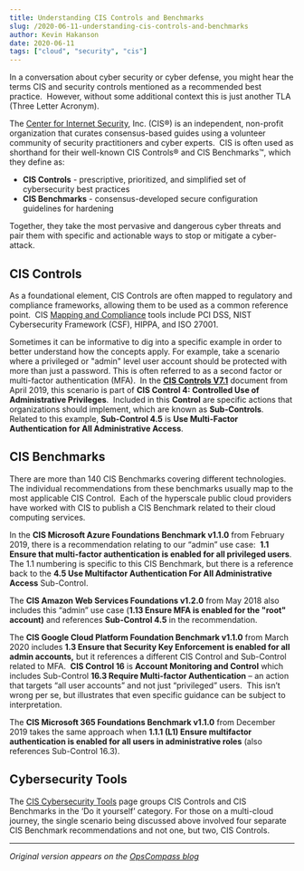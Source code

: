 ```yaml
---
title: Understanding CIS Controls and Benchmarks
slug: /2020-06-11-understanding-cis-controls-and-benchmarks
author: Kevin Hakanson
date: 2020-06-11
tags: ["cloud", "security", "cis"]
---
```


In a conversation about cyber security or cyber defense, you might hear the terms CIS and security controls mentioned as a recommended best practice.  However, without some additional context this is just another TLA (Three Letter Acronym).

The [Center for Internet Security](https://www.cisecurity.org/), Inc. (CIS®) is an independent, non-profit organization that curates consensus-based guides using a volunteer community of security practitioners and cyber experts.  CIS is often used as shorthand for their well-known CIS Controls® and CIS Benchmarks™, which they define as:

*   **CIS Controls** - prescriptive, prioritized, and simplified set of cybersecurity best practices
*   **CIS Benchmarks** - consensus-developed secure configuration guidelines for hardening

Together, they take the most pervasive and dangerous cyber threats and pair them with specific and actionable ways to stop or mitigate a cyber-attack.

## CIS Controls

As a foundational element, CIS Controls are often mapped to regulatory and compliance frameworks, allowing them to be used as a common reference point.  CIS [Mapping and Compliance](https://www.cisecurity.org/cybersecurity-tools/mapping-compliance/) tools include PCI DSS, NIST Cybersecurity Framework (CSF), HIPPA, and ISO 27001.

Sometimes it can be informative to dig into a specific example in order to better understand how the concepts apply. For example, take a scenario where a privileged or "admin" level user account should be protected with more than just a password. This is often referred to as a second factor or multi-factor authentication (MFA).  In the **[CIS Controls V7.1](https://learn.cisecurity.org/cis-controls-download)** document from April 2019, this scenario is part of **CIS Control 4: Controlled Use of Administrative Privileges**.  Included in this **Control** are specific actions that organizations should implement, which are known as **Sub-Controls**.  Related to this example, **Sub-Control 4.5** is **Use Multi-Factor Authentication for All Administrative Access**.

## CIS Benchmarks

There are more than 140 CIS Benchmarks covering different technologies.  The individual recommendations from these benchmarks usually map to the most applicable CIS Control.  Each of the hyperscale public cloud providers have worked with CIS to publish a CIS Benchmark related to their cloud computing services. 

In the **CIS Microsoft Azure Foundations Benchmark v1.1.0** from February 2019, there is a recommendation relating to our “admin” use case:  **1.1 Ensure that multi-factor authentication is enabled for all privileged users**.  The 1.1 numbering is specific to this CIS Benchmark, but there is a reference back to the **4.5 Use Multifactor Authentication For All Administrative Access** Sub-Control. 

The **CIS Amazon Web Services Foundations v1.2.0** from May 2018 also includes this “admin” use case (**1.13 Ensure MFA is enabled for the "root" account)** and references **Sub-Control 4.5** in the recommendation.

The **CIS Google Cloud Platform Foundation Benchmark v1.1.0** from March 2020 includes **1.3 Ensure that Security Key Enforcement is enabled for all admin accounts,** but it references a different CIS Control and Sub-Control related to MFA.  **CIS Control 16** is **Account Monitoring and Control** which includes Sub-Control **16.3 Require Multi-factor Authentication** – an action that targets “all user accounts” and not just “privileged” users.  This isn’t wrong per se, but illustrates that even specific guidance can be subject to interpretation.

The **CIS Microsoft 365 Foundations Benchmark v1.1.0** from December 2019 takes the same approach when **1.1.1 (L1) Ensure multifactor authentication is enabled for all users in administrative roles** (also references Sub-Control 16.3).

## Cybersecurity Tools

The [CIS Cybersecurity Tools](https://www.cisecurity.org/cybersecurity-tools/) page groups CIS Controls and CIS Benchmarks in the ‘Do it yourself’ category. For those on a multi-cloud journey, the single scenario being discussed above involved four separate CIS Benchmark recommendations and not one, but two, CIS Controls.

---

*Original version appears on the [OpsCompass blog](https://discover.opscompass.com/blog/cis-controls-and-benchmarks)*